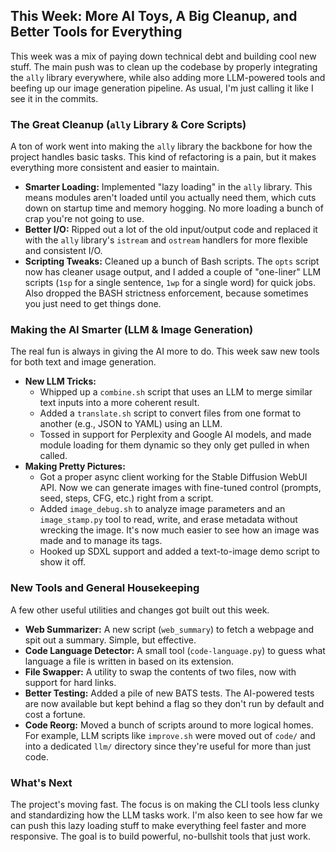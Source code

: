## This Week: More AI Toys, A Big Cleanup, and Better Tools for Everything

This week was a mix of paying down technical debt and building cool new stuff. The main push was to clean up the codebase by properly integrating the `ally` library everywhere, while also adding more LLM-powered tools and beefing up our image generation pipeline. As usual, I'm just calling it like I see it in the commits.

### The Great Cleanup (`ally` Library & Core Scripts)

A ton of work went into making the `ally` library the backbone for how the project handles basic tasks. This kind of refactoring is a pain, but it makes everything more consistent and easier to maintain.

*   **Smarter Loading:** Implemented "lazy loading" in the `ally` library. This means modules aren't loaded until you actually need them, which cuts down on startup time and memory hogging. No more loading a bunch of crap you're not going to use.
*   **Better I/O:** Ripped out a lot of the old input/output code and replaced it with the `ally` library's `istream` and `ostream` handlers for more flexible and consistent I/O.
*   **Scripting Tweaks:** Cleaned up a bunch of Bash scripts. The `opts` script now has cleaner usage output, and I added a couple of "one-liner" LLM scripts (`1sp` for a single sentence, `1wp` for a single word) for quick jobs. Also dropped the BASH strictness enforcement, because sometimes you just need to get things done.

### Making the AI Smarter (LLM & Image Generation)

The real fun is always in giving the AI more to do. This week saw new tools for both text and image generation.

*   **New LLM Tricks:**
	*   Whipped up a `combine.sh` script that uses an LLM to merge similar text inputs into a more coherent result.
	*   Added a `translate.sh` script to convert files from one format to another (e.g., JSON to YAML) using an LLM.
	*   Tossed in support for Perplexity and Google AI models, and made module loading for them dynamic so they only get pulled in when called.
*   **Making Pretty Pictures:**
	*   Got a proper async client working for the Stable Diffusion WebUI API. Now we can generate images with fine-tuned control (prompts, seed, steps, CFG, etc.) right from a script.
	*   Added `image_debug.sh` to analyze image parameters and an `image_stamp.py` tool to read, write, and erase metadata without wrecking the image. It's now much easier to see how an image was made and to manage its tags.
	*   Hooked up SDXL support and added a text-to-image demo script to show it off.

### New Tools and General Housekeeping

A few other useful utilities and changes got built out this week.

*   **Web Summarizer:** A new script (`web_summary`) to fetch a webpage and spit out a summary. Simple, but effective.
*   **Code Language Detector:** A small tool (`code-language.py`) to guess what language a file is written in based on its extension.
*   **File Swapper:** A utility to swap the contents of two files, now with support for hard links.
*   **Better Testing:** Added a pile of new BATS tests. The AI-powered tests are now available but kept behind a flag so they don't run by default and cost a fortune.
*   **Code Reorg:** Moved a bunch of scripts around to more logical homes. For example, LLM scripts like `improve.sh` were moved out of `code/` and into a dedicated `llm/` directory since they're useful for more than just code.

### What's Next

The project's moving fast. The focus is on making the CLI tools less clunky and standardizing how the LLM tasks work. I'm also keen to see how far we can push this lazy loading stuff to make everything feel faster and more responsive. The goal is to build powerful, no-bullshit tools that just work.
